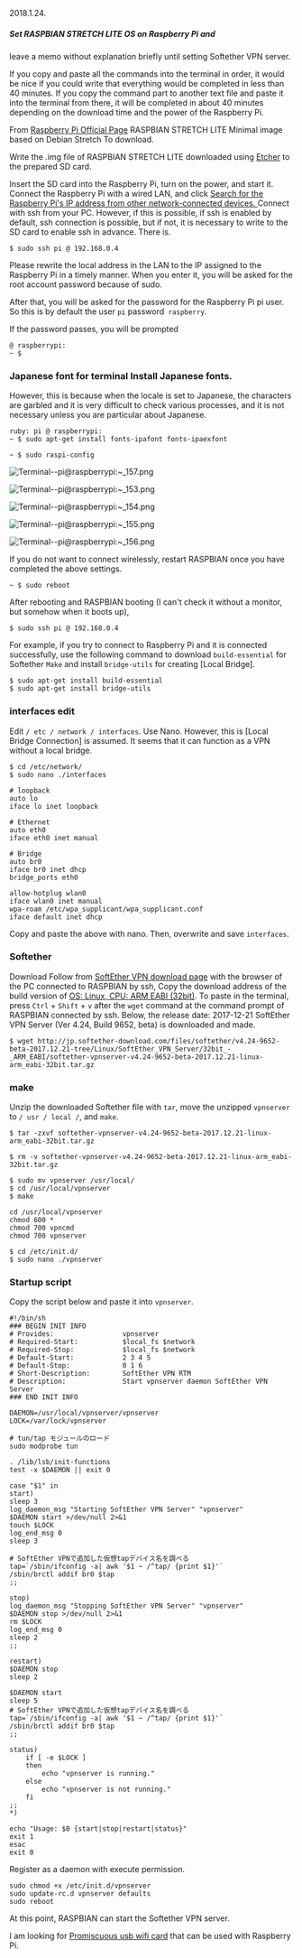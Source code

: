 
2018.1.24.
##### Set RASPBIAN STRETCH LITE OS on Raspberry Pi and

leave a memo without explanation briefly until setting Softether VPN
server.

If you copy and paste all the commands into the terminal in order, it
would be nice if you could write that everything would be completed in
less than 40 minutes. If you copy the command part to another text
file and paste it into the terminal from there, it will be completed
in about 40 minutes depending on the download time and the power of
the Raspberry Pi.

From [Raspberry Pi Official Page](https://www.raspberrypi.org/downloads/raspbian/) RASPBIAN STRETCH
LITE Minimal image based on Debian Stretch To download.

Write the .img file of RASPBIAN STRETCH LITE downloaded using [Etcher](https://www.raspberrypi.org/documentation/installation/installing-images/README.md)
to the prepared SD card.

Insert the SD card into the Raspberry Pi, turn on the power, and start
it.  Connect the Raspberry Pi with a wired LAN, and click [Search for
the Raspberry Pi's IP address from other network-connected devices. ](Https://qiita.com/dauuricus/items/8453e70b54ab64f22f2d#fing) Connect
with ssh from your PC. However, if this is possible, if ssh is enabled
by default, ssh connection is possible, but if not, it is necessary to
write to the SD card to enable ssh in advance. There is.

```ruby: PC terminal
$ sudo ssh pi @ 192.168.0.4
```

Please rewrite the local address in the LAN to the IP assigned to the
Raspberry Pi in a timely manner.  When you enter it, you will be asked
for the root account password because of sudo.

After that, you will be asked for the password for the Raspberry Pi pi
user. So this is by default the user `pi` password` raspberry`.

If the password passes, you will be prompted

```ruby: PC terminal pi
@ raspberrypi:
~ $
`````

### Japanese font for terminal Install Japanese fonts.
However, this is because when the locale is set to Japanese, the characters are garbled and it is very difficult to check various processes, and it is not necessary unless you are particular about Japanese.

```
ruby: pi @ raspberrypi:
~ $ sudo apt-get install fonts-ipafont fonts-ipaexfont
`````

```ruby: pi @ raspberrypi:
~ $ sudo raspi-config
`````

![Terminal--pi@raspberrypi:~_157.png](https://qiita-image-store.s3.amazonaws.com/0/225786/2d0b6a8d-85e9-3c7c-e0a8-3f1446f042ac.png)


![Terminal--pi@raspberrypi:~_153.png](https://qiita-image-store.s3.amazonaws.com/0/225786/b7d1c150-f43e-4ad5-68e6-8875f3c16dcd.png)

![Terminal--pi@raspberrypi:~_154.png](https://qiita-image-store.s3.amazonaws.com/0/225786/b901ee30-8a5d-7580-6409-44c86703b997.png)

![Terminal--pi@raspberrypi:~_155.png](https://qiita-image-store.s3.amazonaws.com/0/225786/a5e0c7e0-aeb9-246d-c325-0851a8c3b65b.png)

![Terminal--pi@raspberrypi:~_156.png](https://qiita-image-store.s3.amazonaws.com/0/225786/e5a8ce03-c275-b4d0-806e-b3edea8324d8.png)

If you do not want to connect wirelessly, restart RASPBIAN once you
have completed the above settings.

```ruby: pi @ raspberrypi: 
~ $ sudo reboot 
`````

After rebooting and RASPBIAN booting (I can't check it without a
monitor, but somehow when it boots up),

```ruby: PC terminal
$ sudo ssh pi @ 192.168.0.4
`````

For example, if you try to connect to Raspberry Pi and it is connected
successfully, use the following command to download `build-essential` for Softether `Make` and install `bridge-utils` for creating [Local Bridge].

```ruby: pi @ raspberrypi: ~
$ sudo apt-get install build-essential 
$ sudo apt-get install bridge-utils
`````

### interfaces edit 
Edit `/ etc / network / interfaces`. Use Nano.
However, this is [Local Bridge Connection] is assumed. It seems that it can function as a VPN without a local
bridge.

```ruby:pi@raspberrypi:~
$ cd /etc/network/
$ sudo nano ./interfaces
```

```ruby:/etc/network/interfaces
# loopback
auto lo
iface lo inet loopback

# Ethernet
auto eth0
iface eth0 inet manual

# Bridge
auto br0
iface br0 inet dhcp
bridge_ports eth0

allow-hotplug wlan0
iface wlan0 inet manual
wpa-roam /etc/wpa_supplicant/wpa_supplicant.conf
iface default inet dhcp
```

Copy and paste the above with nano. Then, overwrite and save
`interfaces`.

### Softether 
Download Follow from [SoftEther VPN download page](http://ja.softether.org/5-download) with the browser of the PC
connected to RASPBIAN by ssh, Copy the download address of the build version of [OS: Linux, CPU: ARM EABI (32bit)](http://www.softether-download.com/ja.aspx?product=softether).
To paste in the terminal, press `Ctrl` + `Shift` + `v` after the `wget` command at the command prompt of RASPBIAN connected by ssh.  Below,
the release date: 2017-12-21 SoftEther VPN Server (Ver 4.24, Build 9652, beta) is downloaded and made.

```ruby: pi@xxx.xxx.xxx.xxx
$ wget http://jp.softether-download.com/files/softether/v4.24-9652-beta-2017.12.21-tree/Linux/SoftEther_VPN_Server/32bit_-_ARM_EABI/softether-vpnserver-v4.24-9652-beta-2017.12.21-linux-arm_eabi-32bit.tar.gz
`````

### make 
Unzip the downloaded Softether file with `tar`, move the unzipped `vpnserver` to `/ usr / local /`, and `make`.

```ruby:pi@raspberrypi
$ tar -zxvf softether-vpnserver-v4.24-9652-beta-2017.12.21-linux-arm_eabi-32bit.tar.gz

$ rm -v softether-vpnserver-v4.24-9652-beta-2017.12.21-linux-arm_eabi-32bit.tar.gz

$ sudo mv vpnserver /usr/local/
$ cd /usr/local/vpnserver
$ make
```

```ruby:pi@raspberrypi
cd /usr/local/vpnserver
chmod 600 *
chmod 700 vpncmd
chmod 700 vpnserver
```
```ruby:pi@raspberrypi
$ cd /etc/init.d/
$ sudo nano ./vpnserver
```

### Startup script
Copy the script below and paste it into `vpnserver`.

```
#!/bin/sh
### BEGIN INIT INFO
# Provides:                 vpnserver
# Required-Start:           $local_fs $network
# Required-Stop:            $local_fs $network
# Default-Start:            2 3 4 5
# Default-Stop:             0 1 6
# Short-Description:        SoftEther VPN RTM
# Description:              Start vpnserver daemon SoftEther VPN Server
### END INIT INFO

DAEMON=/usr/local/vpnserver/vpnserver
LOCK=/var/lock/vpnserver

# tun/tap モジュールのロード
sudo modprobe tun

. /lib/lsb/init-functions
test -x $DAEMON || exit 0

case "$1" in
start)
sleep 3
log_daemon_msg "Starting SoftEther VPN Server" "vpnserver"
$DAEMON start >/dev/null 2>&1
touch $LOCK
log_end_msg 0
sleep 3

# SoftEther VPNで追加した仮想tapデバイス名を調べる
tap=`/sbin/ifconfig -a| awk '$1 ~ /^tap/ {print $1}'`
/sbin/brctl addif br0 $tap
;;

stop)
log_daemon_msg "Stopping SoftEther VPN Server" "vpnserver"
$DAEMON stop >/dev/null 2>&1
rm $LOCK
log_end_msg 0
sleep 2
;;

restart)
$DAEMON stop
sleep 2

$DAEMON start
sleep 5
# SoftEther VPNで追加した仮想tapデバイス名を調べる
tap=`/sbin/ifconfig -a| awk '$1 ~ /^tap/ {print $1}'`
/sbin/brctl addif br0 $tap
;;

status)
    if [ -e $LOCK ]
    then
        echo "vpnserver is running."
    else
        echo "vpnserver is not running."
    fi
;;
*)

echo "Usage: $0 {start|stop|restart|status}"
exit 1
esac
exit 0
```

Register as a daemon with execute permission.

```ruby:pi@raspberrypi
sudo chmod +x /etc/init.d/vpnserver
sudo update-rc.d vpnserver defaults
sudo reboot
```
At this point, RASPBIAN can start the Softether VPN server.

I am looking for [Promiscuous usb wifi card](https://ja.softether.org/4-docs/3-kb/VPNFAQ003) that can be used with
Raspberry Pi.
